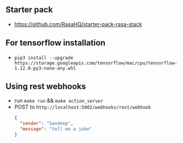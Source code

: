 ## Starter pack
- https://github.com/RasaHQ/starter-pack-rasa-stack

## For tensorflow installation
- `pip3 install --upgrade https://storage.googleapis.com/tensorflow/mac/cpu/tensorflow-1.12.0-py3-none-any.whl`

## Using rest webhooks
- run `make run` && `make action_server`
- POST to `http://localhost:5002/webhooks/rest/webhook` 
    ```json
    {
      "sender": "Sandeep",
      "message": "tell me a joke"
    }
    ```